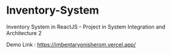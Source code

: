 # Inventory-System
Inventory System in ReactJS  - Project in System Integration and Architecture 2

Demo Link : https://imbentaryonisherom.vercel.app/
